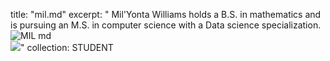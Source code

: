 title: "mil.md"
excerpt: " Mil'Yonta Williams holds a B.S. in mathematics and is pursuing an M.S. in computer science with a Data science specialization.![MIL md](https://user-images.githubusercontent.com/99447869/161837890-0ed2ee47-0a15-4681-9471-dbb57b860937.jpg)
<br/><img src='/images/25x10.png'>"
collection: STUDENT
